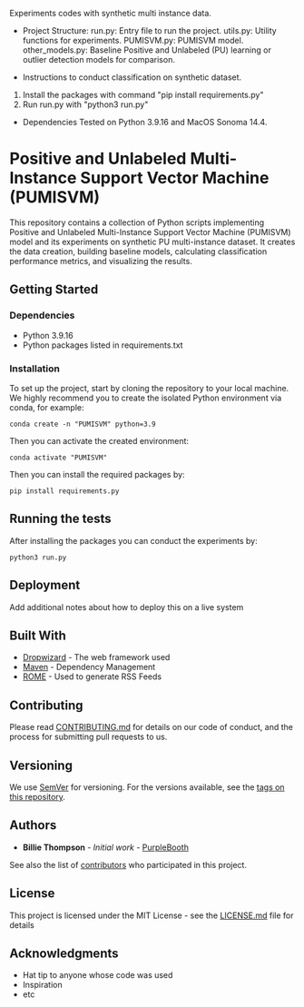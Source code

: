 Experiments codes with synthetic multi instance data.

- Project Structure:
run.py: Entry file to run the project.
utils.py: Utility functions for experiments.
PUMISVM.py: PUMISVM model.
other_models.py: Baseline Positive and Unlabeled (PU) learning or outlier detection models for comparison.

- Instructions to conduct classification on synthetic dataset.
1. Install the packages with command "pip install requirements.py"
2. Run run.py with "python3 run.py"

- Dependencies
Tested on Python 3.9.16 and MacOS Sonoma 14.4.


# Positive and Unlabeled Multi-Instance Support Vector Machine (PUMISVM)
This repository contains a collection of Python scripts implementing Positive and Unlabeled Multi-Instance Support Vector Machine (PUMISVM) model and its experiments on synthetic PU multi-instance dataset. It creates the data creation, building baseline models, calculating classification performance metrics, and visualizing the results.

## Getting Started
### Dependencies

- Python 3.9.16
- Python packages listed in requirements.txt

### Installation
To set up the project, start by cloning the repository to your local machine. We highly recommend you to create the isolated Python environment via conda, for example:
```
conda create -n "PUMISVM" python=3.9
```

Then you can activate the created environment:
```
conda activate "PUMISVM"
```

Then you can install the required packages by:
```
pip install requirements.py
```

## Running the tests

After installing the packages you can conduct the experiments by:

```
python3 run.py
```

## Deployment

Add additional notes about how to deploy this on a live system

## Built With

* [Dropwizard](http://www.dropwizard.io/1.0.2/docs/) - The web framework used
* [Maven](https://maven.apache.org/) - Dependency Management
* [ROME](https://rometools.github.io/rome/) - Used to generate RSS Feeds

## Contributing

Please read [CONTRIBUTING.md](https://gist.github.com/PurpleBooth/b24679402957c63ec426) for details on our code of conduct, and the process for submitting pull requests to us.

## Versioning

We use [SemVer](http://semver.org/) for versioning. For the versions available, see the [tags on this repository](https://github.com/your/project/tags). 

## Authors

* **Billie Thompson** - *Initial work* - [PurpleBooth](https://github.com/PurpleBooth)

See also the list of [contributors](https://github.com/your/project/contributors) who participated in this project.

## License

This project is licensed under the MIT License - see the [LICENSE.md](LICENSE.md) file for details

## Acknowledgments

* Hat tip to anyone whose code was used
* Inspiration
* etc
